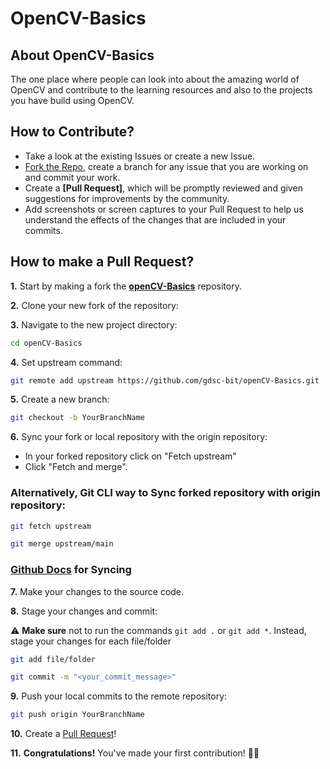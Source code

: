 # OpenCV-Basics

##  About OpenCV-Basics

The one place where people can look into about the amazing world of OpenCV and contribute to the learning resources and also to the projects you have build using OpenCV.
  
## How to Contribute?

- Take a look at the existing Issues or create a new Issue.
- [Fork the Repo](https://github.com/gdsc-bit/openCV-Basics/fork), create a branch for any issue that you are working on and commit your work.
- Create a **[Pull Request]**, which will be promptly reviewed and given suggestions for improvements by the community.
- Add screenshots or screen captures to your Pull Request to help us understand the effects of the changes that are included in your commits.

## How to make a Pull Request?

**1.** Start by making a fork the [**openCV-Basics**](https://github.com/gdsc-bit/openCV-Basics.git) repository. 

**2.** Clone your new fork of the repository:

**3.** Navigate to the new project directory:

```bash
cd openCV-Basics
```

**4.** Set upstream command:

```bash
git remote add upstream https://github.com/gdsc-bit/openCV-Basics.git
```

**5.** Create a new branch:

```bash
git checkout -b YourBranchName
```

**6.** Sync your fork or local repository with the origin repository:

- In your forked repository click on "Fetch upstream"
- Click "Fetch and merge".

### Alternatively, Git CLI way to Sync forked repository with origin repository:

```bash
git fetch upstream
```

```bash
git merge upstream/main
```

### [Github Docs](https://docs.github.com/en/github/collaborating-with-pull-requests/addressing-merge-conflicts/resolving-a-merge-conflict-on-github) for Syncing

**7.** Make your changes to the source code.

**8.** Stage your changes and commit:

⚠️ **Make sure** not to run the commands ```git add .``` or ```git add *```. Instead, stage your changes for each file/folder

```bash
git add file/folder
```

```bash
git commit -m "<your_commit_message>"
```

**9.** Push your local commits to the remote repository:

```bash
git push origin YourBranchName
```

**10.** Create a [Pull Request](https://help.github.com/en/github/collaborating-with-issues-and-pull-requests/creating-a-pull-request)!

**11.** **Congratulations!** You've made your first contribution! 🙌🏼
